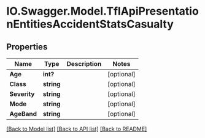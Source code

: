 # IO.Swagger.Model.TflApiPresentationEntitiesAccidentStatsCasualty
## Properties

Name | Type | Description | Notes
------------ | ------------- | ------------- | -------------
**Age** | **int?** |  | [optional] 
**Class** | **string** |  | [optional] 
**Severity** | **string** |  | [optional] 
**Mode** | **string** |  | [optional] 
**AgeBand** | **string** |  | [optional] 

[[Back to Model list]](../README.md#documentation-for-models) [[Back to API list]](../README.md#documentation-for-api-endpoints) [[Back to README]](../README.md)

